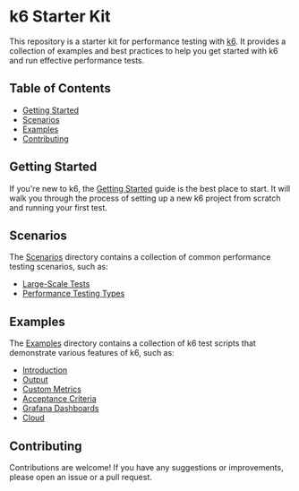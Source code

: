 
# k6 Starter Kit

This repository is a starter kit for performance testing with [k6](https://k6.io/). It provides a collection of examples and best practices to help you get started with k6 and run effective performance tests.

## Table of Contents

*   [Getting Started](./getting-started.md)
*   [Scenarios](./scenarios)
*   [Examples](./examples)
*   [Contributing](./CONTRIBUTING.md)

## Getting Started

If you're new to k6, the [Getting Started](./getting-started.md) guide is the best place to start. It will walk you through the process of setting up a new k6 project from scratch and running your first test.

## Scenarios

The [Scenarios](./00-scenarios) directory contains a collection of common performance testing scenarios, such as:

*   [Large-Scale Tests](./00-scenarios/01-large-scale-tests.md)
*   [Performance Testing Types](./00-scenarios/02-performance-testing-types.md)

## Examples

The [Examples](./examples) directory contains a collection of k6 test scripts that demonstrate various features of k6, such as:

*   [Introduction](./examples/01-introduction)
*   [Output](./examples/02-output)
*   [Custom Metrics](./examples/03-custom-metrics)
*   [Acceptance Criteria](./examples/04-acceptance-criteria)
*   [Grafana Dashboards](./examples/05-grafana-dashboards)
*   [Cloud](./examples/06-cloud)

## Contributing

Contributions are welcome! If you have any suggestions or improvements, please open an issue or a pull request.
